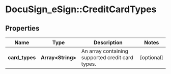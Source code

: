 # DocuSign_eSign::CreditCardTypes

## Properties
Name | Type | Description | Notes
------------ | ------------- | ------------- | -------------
**card_types** | **Array&lt;String&gt;** | An array containing supported credit card types. | [optional] 



